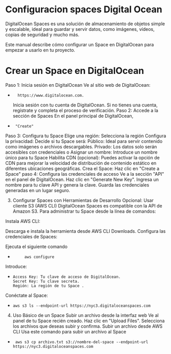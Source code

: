 # Configuracion spaces Digital Ocean
DigitalOcean Spaces es una solución de almacenamiento de objetos simple y escalable, ideal para guardar y servir datos, como imágenes, vídeos, copias de seguridad y mucho más.

Este manual describe cómo configurar un Space en DigitalOcean para empezar a usarlo en tu proyecto.

#  Crear un Space en DigitalOcean
   Paso 1: Inicia sesión en DigitalOcean
   Ve al sitio web de DigitalOcean:
*       https://www.digitalocean.com.
   Inicia sesión con tu cuenta de DigitalOcean. Si no tienes una cuenta, regístrate y completa el proceso de verificación.
  Paso 2: Accede a la sección de Spaces
  En el panel principal de DigitalOcean, 
*      "Create"
Paso 3: Configura tu Space
  Elige una región:
  Selecciona la región 
  Configura la privacidad:
  Decide si tu Space será:
  Público: Ideal para servir contenido como imágenes o archivos descargables.
  Privado: Los datos solo serán accesibles con credenciales o
  Asignar un nombre:
  Introduce un nombre único para tu Space 
  Habilita CDN (opcional):
  Puedes activar la opción de CDN para mejorar la velocidad de distribución 
de contenido estático en diferentes ubicaciones geográficas.
  Crea el Space:
  Haz clic en "Create a Space"
 paso 4: Configura las credenciales de acceso
Ve a la sección "API" en el panel de DigitalOcean.
Haz clic en "Generate New Key".
Ingresa un nombre para tu clave API  y genera la clave.
Guarda las credenciales generadas  en un lugar seguro.

3. Configurar Spaces con Herramientas de Desarrollo
   Opcional: Usar cliente S3 (AWS CLI)
   DigitalOcean Spaces es compatible con la API de Amazon S3. Para administrar tu Space desde la línea de comandos:

Instala AWS CLI:

Descarga e instala la herramienta desde AWS CLI Downloads.
Configura las credenciales de Spaces:

Ejecuta el siguiente comando
*          aws configure
 Introduce:
*     Access Key: Tu clave de acceso de DigitalOcean.
      Secret Key: Tu clave secreta.
      Región: La región de tu Space .
Conéctate al Space:
*     aws s3 ls --endpoint-url https://nyc3.digitaloceanspaces.com


4. Uso Básico de un Space
   Subir un archivo desde la interfaz web
   Ve al panel de tu Space recién creado.
   Haz clic en "Upload Files".
   Selecciona los archivos que deseas subir y confirma.
   Subir un archivo desde AWS CLI
   Usa este comando para subir un archivo al Space
*      aws s3 cp archivo.txt s3://nombre-del-space --endpoint-url https://nyc3.digitaloceanspaces.com


